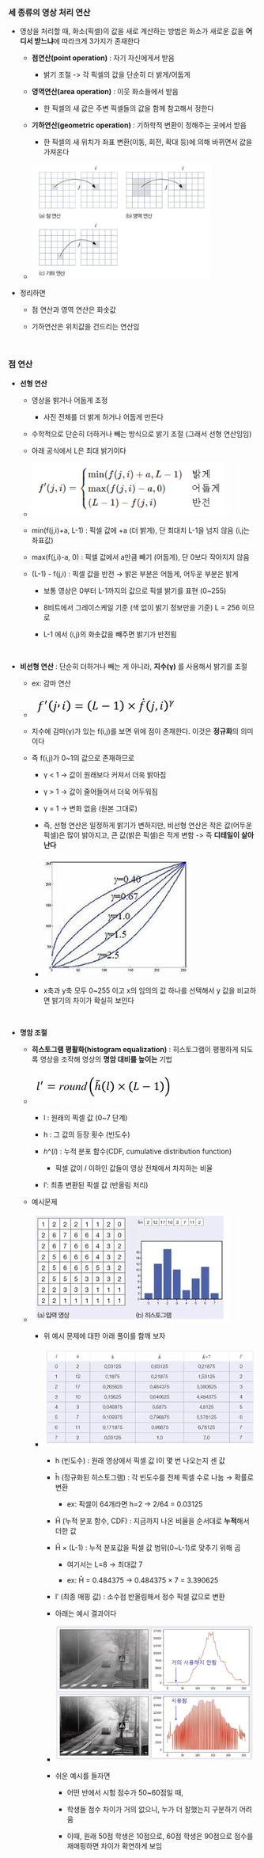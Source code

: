 ### 세 종류의 영상 처리 연산

- 영상을 처리할 때, 화소(픽셀)의 값을 새로 계산하는 방법은 화소가 새로운 값을 **어디서 받느냐**에 따라크게 3가지가 존재한다

    - **점연산(point operation)** : 자기 자신에게서 받음
 
        - 밝기 조절 -> 각 픽셀의 값을 단순히 더 밝게/어둡게 

    - **영역연산(area operation)** : 이웃 화소들에서 받음
 
        - 한 픽셀의 새 값은 주변 픽셀들의 값을 함께 참고해서 정한다 

    - **기하연산(geometric operation)** : 기하학적 변환이 정해주는 곳에서 받음
 
        - 한 픽셀의 새 위치가 좌표 변환(이동, 회전, 확대 등)에 의해 바뀌면서 값을 가져온다 
 
    - ![System Resources](../../images/Computer%20Vision%20images/영상처리연산종류.png)

- 정리하면

    - 점 연산과 영역 연산은 화솟값
 
    - 기하연산은 위치값을 건드리는 연산임
      
<br/>

### 점 연산

- **선형 연산**
  
    - 영상을 밝거나 어둡게 조정
 
        - 사진 전체를 더 밝게 하거나 어둡게 만든다 

    - 수학적으로 단순히 더하거나 빼는 방식으로 밝기 조절 (그래서 선형 연산임임)
     
    - 아래 공식에서 L은 최대 밝기이다 

    - ![System Resources](../../images/Computer%20Vision%20images/점연산공식.png)
 
    - min(f(j,i)+a, L-1) : 픽셀 값에 +a (더 밝게), 단 최대치 L-1을 넘지 않음 (i,j는 좌표값)

    - max(f(j,i)-a, 0) : 픽셀 값에서 a만큼 빼기 (어둡게), 단 0보다 작아지지 않음

    - (L-1) - f(j,i) : 픽셀 값을 반전 → 밝은 부분은 어둡게, 어두운 부분은 밝게
 
        - 보통 영상은 0부터 L-1까지의 값으로 픽셀 밝기를 표현 (0~255)
     
        - 8비트에서 그레이스케일 기준 (색 없이 밝기 정보만을 기준) L = 256 이므로
     
        - L-1 에서 (i,j)의 화솟값을 빼주면 밝기가 반전됨

<br/>

- **비선형 연산** : 단순히 더하거나 빼는 게 아니라, **지수(γ)** 를 사용해서 밝기를 조절

    - ex: 감마 연산  

    - ![System Resources](../../images/Computer%20Vision%20images/감마연산공식.png)
 
    - 지수에 감마(γ)가 있는 f(i,j)를 보면 위에 점이 존재한다. 이것은 **정규화**의 의미이다
 
    - 즉 f(i,j)가 0~1의 값으로 존재하므로
 
        - γ < 1 → 값이 원래보다 커져서 더욱 밝아짐

        - γ > 1 → 값이 줄어들어서 더욱 어두워짐

        - γ = 1 → 변화 없음 (원본 그대로)
     
        - 즉, 선형 연산은 일정하게 밝기가 변하지만, 비선형 연산은 작은 값(어두운 픽셀)은 많이 밝아지고, 큰 값(밝은 픽셀)은 적게 변함 -> 즉 **디테일이 살아난다**
     
        - ![System Resources](../../images/Computer%20Vision%20images/감마연산그래프.png)
     
        - x축과 y축 모두 0~255 이고 x의 임의의 값 하나를 선택해서 y 값을 비교하면 밝기의 차이가 확실히 보인다 

<br/>

- **명암 조절**

    - **히스토그램 평활화(histogram equalization)** : 히스토그램이 평평하게 되도록 영상을 조작해 영상의 **명암 대비를 높이는** 기법
 
    - ![System Resources](../../images/Computer%20Vision%20images/히스토그램평활화공식.png)
 
        - l : 원래의 픽셀 값 (0~7 단계)

        - h : 그 값의 등장 횟수 (빈도수)

        - ℎ^(𝑙) : 누적 분포 함수(CDF, cumulative distribution function)
     
            - 픽셀 값이 𝑙 이하인 값들이 영상 전체에서 차지하는 비율 
          
        - l′: 최종 변환된 픽셀 값 (반올림 처리) 

    - 예시문제
      
    - ![System Resources](../../images/Computer%20Vision%20images/히스토그램평활화예시문제.png)
 
        - 위 예시 문제에 대한 아래 풀이를 함깨 보자
     
        - ![System Resources](../../images/Computer%20Vision%20images/히스토그램과정표.png)
     
            - h (빈도수) : 원래 영상에서 픽셀 값 l이 몇 번 나오는지 센 값
         
            - ĥ (정규화된 히스토그램) : 각 빈도수를 전체 픽셀 수로 나눔 → 확률로 변환
         
                - ex: 픽셀이 64개라면 h=2 → 2/64 = 0.03125
             
            - Ĥ (누적 분포 함수, CDF) : 지금까지 나온 비율을 순서대로 **누적**해서 더한 값
         
            - Ĥ × (L-1) : 누적 분포값을 픽셀 값 범위(0~L-1)로 맞추기 위해 곱
         
                - 여기서는 L=8 → 최대값 7
             
                - ex: Ĥ = 0.484375 → 0.484375 × 7 = 3.390625

            - l′ (최종 매핑 값) : 소수점 반올림해서 정수 픽셀 값으로 변환
         
            - 아래는 예시 결과이다
         
            - ![System Resources](../../images/Computer%20Vision%20images/히스토그램예시문제결과.png)
            - 쉬운 예시를 들자면
         
                - 어떤 반에서 시험 점수가 50~60점일 때, 
             
                - 학생들 점수 차이가 거의 없으니, 누가 더 잘했는지 구분하기 어려움
             
                - 이때, 원래 50점 학생은 10점으로, 60점 학생은 90점으로 점수를 재매핑하면 차이가 확연하게 보임 




























































































